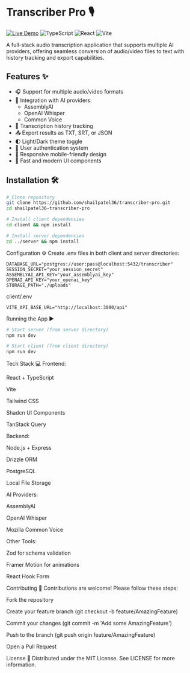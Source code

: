 
# Transcriber Pro 🎙️

[![Live Demo](https://img.shields.io/badge/Live%20Demo-Available-success)](https://transcribe-pro.replit.app/)
![TypeScript](https://img.shields.io/badge/TypeScript-3178C6?logo=typescript&logoColor=white)
![React](https://img.shields.io/badge/React-61DAFB?logo=react&logoColor=black)
![Vite](https://img.shields.io/badge/Vite-646CFF?logo=vite&logoColor=white)

A full-stack audio transcription application that supports multiple AI providers, offering seamless conversion of audio/video files to text with history tracking and export capabilities.


## Features ✨

- 🎧 Support for multiple audio/video formats
- 🤖 Integration with AI providers:
  - AssemblyAI
  - OpenAI Whisper
  - Common Voice
- 📜 Transcription history tracking
- 📤 Export results as TXT, SRT, or JSON
- 🌓 Light/Dark theme toggle
- 🔐 User authentication system
- 📱 Responsive mobile-friendly design
- 🚀 Fast and modern UI components

## Installation 🛠️

```bash
# Clone repository
git clone https://github.com/shailpatel36/transcriber-pro.git
cd shailpatel36-transcriber-pro

# Install client dependencies
cd client && npm install

# Install server dependencies
cd ../server && npm install
```

Configuration ⚙️
Create .env files in both client and server directories:

```server/.env
DATABASE_URL="postgres://user:pass@localhost:5432/transcriber"
SESSION_SECRET="your_session_secret"
ASSEMBLYAI_API_KEY="your_assemblyai_key"
OPENAI_API_KEY="your_openai_key"
STORAGE_PATH="./uploads"
```

client/.env
```env
VITE_API_BASE_URL="http://localhost:3000/api"
```

Running the App ▶️

```bash
# Start server (from server directory)
npm run dev

# Start client (from client directory)
npm run dev
```

Tech Stack 💻
Frontend:

React + TypeScript

Vite

Tailwind CSS

Shadcn UI Components

TanStack Query

Backend:

Node.js + Express

Drizzle ORM

PostgreSQL

Local File Storage

AI Providers:

AssemblyAI

OpenAI Whisper

Mozilla Common Voice

Other Tools:

Zod for schema validation

Framer Motion for animations

React Hook Form

Contributing 🤝
Contributions are welcome! Please follow these steps:

Fork the repository

Create your feature branch (git checkout -b feature/AmazingFeature)

Commit your changes (git commit -m 'Add some AmazingFeature')

Push to the branch (git push origin feature/AmazingFeature)

Open a Pull Request

License 📄
Distributed under the MIT License. See LICENSE for more information.
